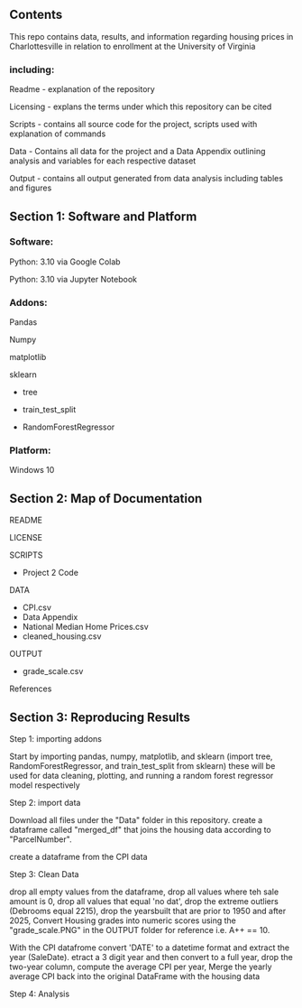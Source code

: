 ## Contents
This repo contains data, results, and information regarding housing prices in Charlottesville in relation to enrollment at the University of Virginia

### including: 

Readme - explanation of the repository

Licensing - explans the terms under which this repository can be cited

Scripts - contains all source code for the project, scripts used with explanation of commands

Data - Contains all data for the project and a Data Appendix outlining analysis and variables for each respective dataset

Output - contains all output generated from data analysis including tables and figures 

## Section 1: Software and Platform

### Software:

Python: 3.10 via Google Colab

Python: 3.10 via Jupyter Notebook

### Addons: 

Pandas

Numpy

matplotlib

sklearn

- tree

- train_test_split

- RandomForestRegressor

### Platform:

Windows 10

## Section 2: Map of Documentation

README

LICENSE

SCRIPTS

- Project 2 Code

DATA

- CPI.csv
- Data Appendix
- National Median Home Prices.csv
- cleaned_housing.csv
  
OUTPUT

- grade_scale.csv

References 

## Section 3: Reproducing Results

Step 1: importing addons

Start by importing pandas, numpy, matplotlib, and sklearn (import tree, RandomForestRegressor, and train_test_split from sklearn) these will be used for data cleaning, plotting, and running a random forest regressor model respectively

Step 2: import data

Download all files under the "Data" folder in this repository. create a dataframe called "merged_df" that joins the housing data according to "ParcelNumber". 

create a dataframe from the CPI data

Step 3: Clean Data

drop all empty values from the dataframe, drop all values where teh sale amount is 0, drop all values that equal 'no dat', drop the extreme outliers (Debrooms equal 2215), drop the yearsbuilt that are prior to 1950 and after 2025, Convert Housing grades into numeric scores using the "grade_scale.PNG" in the OUTPUT folder for reference i.e. A++ == 10. 

With the CPI datafrome convert 'DATE' to a datetime format and extract the year (SaleDate). etract a 3 digit year and then convert to a full year, drop the two-year column, compute the average CPI per year, Merge the yearly average CPI back into the original DataFrame with the housing data

Step 4: Analysis


